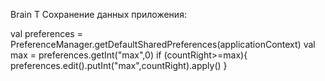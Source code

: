 
Brain T
Сохранение данных приложения:

val preferences = PreferenceManager.getDefaultSharedPreferences(applicationContext) val max = preferences.getInt("max",0) if (countRight>=max){ preferences.edit().putInt("max",countRight).apply() }
